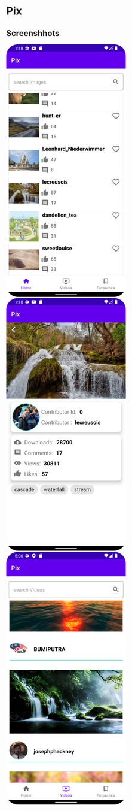 # Pix

## Screenshhots
<img src="/screenshots/home.png" width="320">&emsp;
<img src="/screenshots/details.png" width="320">&emsp;
<img src="/screenshots/videos.png" width="320">


